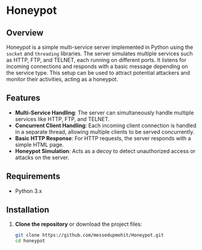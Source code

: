 # Honeypot

## Overview

Honeypot is a simple multi-service server implemented in Python using the `socket` and `threading` libraries. The server simulates multiple services such as HTTP, FTP, and TELNET, each running on different ports. It listens for incoming connections and responds with a basic message depending on the service type. This setup can be used to attract potential attackers and monitor their activities, acting as a honeypot.

## Features

- **Multi-Service Handling**: The server can simultaneously handle multiple services like HTTP, FTP, and TELNET.
- **Concurrent Client Handling**: Each incoming client connection is handled in a separate thread, allowing multiple clients to be served concurrently.
- **Basic HTTP Response**: For HTTP requests, the server responds with a simple HTML page.
- **Honeypot Simulation**: Acts as a decoy to detect unauthorized access or attacks on the server.

## Requirements

- Python 3.x

## Installation

1. **Clone the repository** or download the project files:
   ```bash
   git clone https://github.com/messedupmohit/Honeypot.git
   cd honeypot
